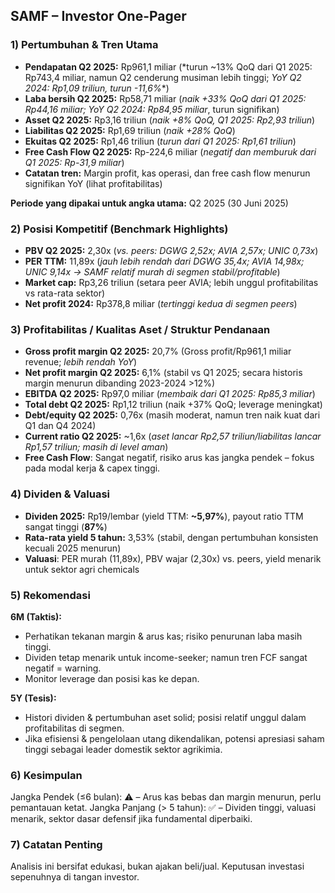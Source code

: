 ## SAMF – Investor One-Pager

### 1) Pertumbuhan & Tren Utama
- **Pendapatan Q2 2025:** Rp961,1 miliar (*turun ~13% QoQ dari Q1 2025: Rp743,4 miliar, namun Q2 cenderung musiman lebih tinggi; **YoY Q2 2024: Rp1,09 triliun*, turun -11,6%**)
- **Laba bersih Q2 2025:** Rp58,71 miliar (*naik +33% QoQ dari Q1 2025: Rp44,16 miliar; YoY Q2 2024: Rp84,95 miliar*, turun signifikan)
- **Asset Q2 2025:** Rp3,16 triliun (*naik +8% QoQ, Q1 2025: Rp2,93 triliun*)
- **Liabilitas Q2 2025:** Rp1,69 triliun (*naik +28% QoQ*)
- **Ekuitas Q2 2025:** Rp1,46 triliun (*turun dari Q1 2025: Rp1,61 triliun*)
- **Free Cash Flow Q2 2025:** Rp-224,6 miliar (*negatif dan memburuk dari Q1 2025: Rp-31,9 miliar*)
- **Catatan tren:** Margin profit, kas operasi, dan free cash flow menurun signifikan YoY (lihat profitabilitas)
  
**Periode yang dipakai untuk angka utama:** Q2 2025 (30 Juni 2025)

### 2) Posisi Kompetitif (Benchmark Highlights)
- **PBV Q2 2025:** 2,30x (*vs. peers: DGWG 2,52x; AVIA 2,57x; UNIC 0,73x*)
- **PER TTM:** 11,89x (*jauh lebih rendah dari DGWG 35,4x; AVIA 14,98x; UNIC 9,14x → SAMF relatif murah di segmen stabil/profitable*)
- **Market cap:** Rp3,26 triliun (setara peer AVIA; lebih unggul profitabilitas vs rata-rata sektor)
- **Net profit 2024:** Rp378,8 miliar (*tertinggi kedua di segmen peers*)

### 3) Profitabilitas / Kualitas Aset / Struktur Pendanaan
- **Gross profit margin Q2 2025:** 20,7% (Gross profit/Rp961,1 miliar revenue; *lebih rendah YoY*)
- **Net profit margin Q2 2025:** 6,1% (stabil vs Q1 2025; secara historis margin menurun dibanding 2023-2024 >12%)
- **EBITDA Q2 2025:** Rp97,0 miliar (*membaik dari Q1 2025: Rp85,3 miliar*)
- **Total debt Q2 2025:** Rp1,12 triliun (naik +37% QoQ; leverage meningkat)
- **Debt/equity Q2 2025:** 0,76x (masih moderat, namun tren naik kuat dari Q1 dan Q4 2024)
- **Current ratio Q2 2025:** ~1,6x (*aset lancar Rp2,57 triliun/liabilitas lancar Rp1,57 triliun; masih di level aman*)
- **Free Cash Flow**: Sangat negatif, risiko arus kas jangka pendek – fokus pada modal kerja & capex tinggi.
  
### 4) Dividen & Valuasi
- **Dividen 2025:** Rp19/lembar (yield TTM: **~5,97%**), payout ratio TTM sangat tinggi (**87%**)
- **Rata-rata yield 5 tahun:** 3,53% (stabil, dengan pertumbuhan konsisten kecuali 2025 menurun)
- **Valuasi**: PER murah (11,89x), PBV wajar (2,30x) vs. peers, yield menarik untuk sektor agri chemicals

### 5) Rekomendasi
**6M (Taktis):**
- Perhatikan tekanan margin & arus kas; risiko penurunan laba masih tinggi.
- Dividen tetap menarik untuk income-seeker; namun tren FCF sangat negatif = warning.
- Monitor leverage dan posisi kas ke depan.

**5Y (Tesis):**
- Histori dividen & pertumbuhan aset solid; posisi relatif unggul dalam profitabilitas di segmen.
- Jika efisiensi & pengelolaan utang dikendalikan, potensi apresiasi saham tinggi sebagai leader domestik sektor agrikimia.

### 6) Kesimpulan
Jangka Pendek (≤6 bulan): ⚠️ – Arus kas bebas dan margin menurun, perlu pemantauan ketat.
Jangka Panjang (> 5 tahun): ✅ – Dividen tinggi, valuasi menarik, sektor dasar defensif jika fundamental diperbaiki.

### 7) Catatan Penting
Analisis ini bersifat edukasi, bukan ajakan beli/jual. Keputusan investasi sepenuhnya di tangan investor.